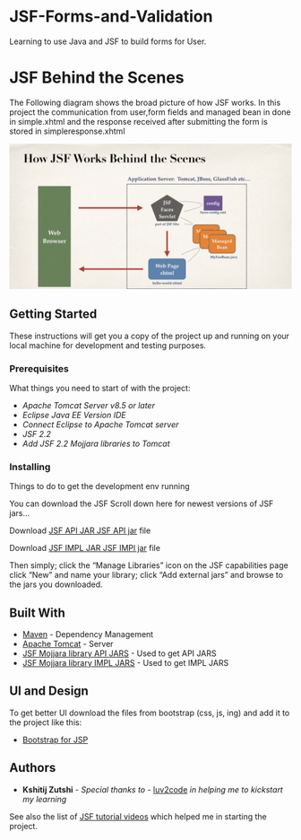 # JSF-Forms-and-Validation
Learning to use Java and JSF to build forms for User.

# JSF Behind the Scenes

The Following diagram shows the broad picture of how JSF works.
In this project the communication from user,form fields and managed bean in done in simple.xhtml and the response received after submitting the form is stored in simpleresponse.xhtml

![alt text](https://github.com/kshitijzutshi/JSF-Forms-and-Validation/blob/master/JSF%20working%20behind%20the%20scene.png)

## Getting Started

These instructions will get you a copy of the project up and running on your local machine for development and testing purposes. 

### Prerequisites

What things you need to start of with the project:


* *Apache Tomcat Server v8.5 or later*
* *Eclipse Java EE Version IDE*
* *Connect Eclipse to Apache Tomcat server*
* *JSF 2.2*
* *Add JSF 2.2 Mojjara libraries to Tomcat*

### Installing

Things to do to get the development env running

You can download the JSF Scroll down here for newest versions of JSF jars...

  Download [JSF API JAR JSF API jar](http://central.maven.org/maven2/com/sun/faces/jsf-api/) file

  Download [JSF IMPL JAR JSF IMPl jar](http://central.maven.org/maven2/com/sun/faces/jsf-impl/) file

Then simply; click the “Manage Libraries” icon on the JSF capabilities page click “New” and name your library; click “Add external jars” and browse to the jars you downloaded.



## Built With

* [Maven](https://maven.apache.org/) - Dependency Management
* [Apache Tomcat](https://tomcat.apache.org/) - Server
* [JSF Mojjara library API JARS](http://central.maven.org/maven2/com/sun/faces/jsf-api/) - Used to get API JARS
* [JSF Mojjara library IMPL JARS](http://central.maven.org/maven2/com/sun/faces/jsf-impl/) - Used to get IMPL JARS

## UI and Design

To get better UI download the files from bootstrap (css, js, ing) and add it to the project like this:
* [Bootstrap for JSP](http://vitalflux.com/get-started-bootstrap-ui-eclipse/)

## Authors

* **Kshitij Zutshi** - *Special thanks to* - [luv2code](http://www.luv2code.com) *in helping me to kickstart my learning*

See also the list of [JSF tutorial videos](https://www.youtube.com/playlist?list=PLEAQNNR8IlB4S8nNUlS0ArfgU1nXlhdRu) which helped me in starting the project.
